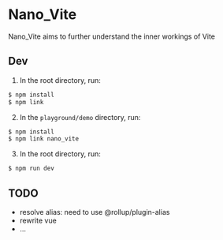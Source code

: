 # Nano_Vite
Nano_Vite aims to further understand the inner workings of Vite

## Dev
1. In the root directory, run:
```bash
$ npm install
$ npm link
```
2. In the `playground/demo` directory, run:
```bash
$ npm install
$ npm link nano_vite
```
3. In the root directory, run:
```bash
$ npm run dev
```

## TODO
* resolve alias: need to use @rollup/plugin-alias
* rewrite vue
* ...